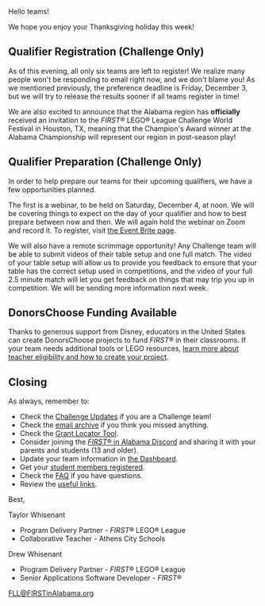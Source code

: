 Hello teams!

We hope you enjoy your Thanksgiving holiday this week!

## Qualifier Registration (Challenge Only)

As of this evening, all only six teams are left to register! We realize many people won't be responding to email right now, and we don't blame you! As we mentioned previously, the preference deadline is Friday, December 3, but we will try to release the results sooner if all teams register in time!

We are also excited to announce that the Alabama region has **officially** received an invitation to the *FIRST*&reg; LEGO&reg; League Challenge World Festival in Houston, TX, meaning that the Champion's Award winner at the Alabama Championship will represent our region in post-season play!


## Qualifier Preparation (Challenge Only)

In order to help prepare our teams for their upcoming qualifiers, we have a few opportunities planned.

The first is a webinar, to be held on Saturday, December 4, at noon. We will be covering things to expect on the day of your qualifier and how to best prepare between now and then. We will again hold the webinar on Zoom and record it. To register, visit [the Event Brite page](https://www.eventbrite.com/e/fll-qualifier-prep-tickets-169525217489).

We will also have a remote scrimmage opportunity! Any Challenge team will be able to submit videos of their table setup and one full match. The video of your table setup will allow us to provide you feedback to ensure that your table has the correct setup used in competitions, and the video of your full 2.5 minute match will let you get feedback on things that may trip you up in competition. We will be sending more information next week.


## DonorsChoose Funding Available   
Thanks to generous support from Disney, educators in the United States can create DonorsChoose projects to fund *FIRST*&reg; in their classrooms. If your team needs additional tools or LEGO resources, [learn more about teacher eligibility and how to create your project](https://info.firstinspires.org/donorschoose-2021).

## Closing

As always, remember to:
- Check the [Challenge Updates](https://firstinspiresst01.blob.core.windows.net/first-forward/fll-challenge/fll-challenge-cargo-connect-challenge-updates.pdf) if you are a Challenge team!
- Check the [email archive](https://github.com/drewwhis/alabama-first-lego-league/tree/main/2021-2022/email-blasts) if you think you missed anything.
- Check the [Grant Locator Tool](https://www.firstinspires.org/robotics/team-grants).
- Consider joining the [*FIRST*&reg; in Alabama Discord](http://discord.gg/7eyJvm3) and sharing it with your parents and students (13 and older).
- Update your team information in [the Dashboard](https://my.firstinspires.org/Dashboard/).
- Get your [student members registered](https://www.firstinspires.org/resource-library/youth-registration-system).
- Check the [FAQ](https://github.com/drewwhis/alabama-first-lego-league/wiki/Frequently-Asked-Questions) if you have questions.
- Review the [useful links](https://github.com/drewwhis/alabama-first-lego-league/wiki/Useful-Links).

Best,

Taylor Whisenant
- Program Delivery Partner - *FIRST*&reg; LEGO&reg; League
- Collaborative Teacher - Athens City Schools

Drew Whisenant
- Program Delivery Partner - *FIRST*&reg; LEGO&reg; League
- Senior Applications Software Developer - *FIRST*&reg;

FLL@FIRSTinAlabama.org